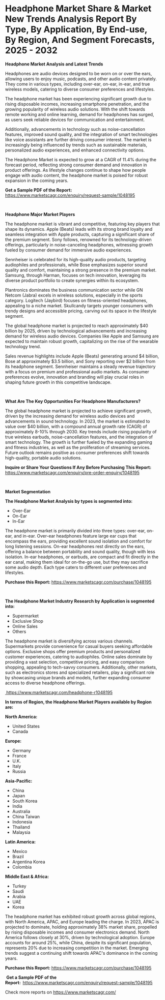 <p><h1>Headphone Market Share & Market New Trends Analysis Report By Type, By Application, By End-use, By Region, And Segment Forecasts, 2025 - 2032</h1></p><p><strong>Headphone Market Analysis and Latest Trends</strong></p>
<p><p>Headphones are audio devices designed to be worn on or over the ears, allowing users to enjoy music, podcasts, and other audio content privately. They come in various types, including over-ear, on-ear, in-ear, and true wireless models, catering to diverse consumer preferences and lifestyles.</p><p>The headphone market has been experiencing significant growth due to rising disposable incomes, increasing smartphone penetration, and the growing popularity of wireless audio solutions. With the shift towards remote working and online learning, demand for headphones has surged, as users seek reliable devices for communication and entertainment. </p><p>Additionally, advancements in technology such as noise-cancellation features, improved sound quality, and the integration of smart technologies like voice assistants are further driving consumer interest. The market is increasingly being influenced by trends such as sustainable materials, personalized audio experiences, and enhanced connectivity options.</p><p>The Headphone Market is expected to grow at a CAGR of 11.4% during the forecast period, reflecting strong consumer demand and innovation in product offerings. As lifestyle changes continue to shape how people engage with audio content, the headphone market is poised for robust expansion in the coming years.</p></p>
<p><strong>Get a Sample PDF of the Report:&nbsp;</strong> <a href="https://www.marketscagr.com/enquiry/request-sample/1048195?utm_campaign=1901&utm_medium=2&utm_source=Github&utm_content=ia&utm_term=05042025&utm_id=headphone">https://www.marketscagr.com/enquiry/request-sample/1048195</a></p>
<p>&nbsp;</p>
<p><strong>Headphone Major Market Players</strong></p>
<p><p>The headphone market is vibrant and competitive, featuring key players that shape its dynamics. Apple (Beats) leads with its strong brand loyalty and seamless integration with Apple products, capturing a significant share of the premium segment. Sony follows, renowned for its technology-driven offerings, particularly in noise-canceling headphones, witnessing growth fueled by consumer demand for immersive audio experiences.</p><p>Sennheiser is celebrated for its high-quality audio products, targeting audiophiles and professionals, while Bose emphasizes superior sound quality and comfort, maintaining a strong presence in the premium market. Samsung, through Harman, focuses on tech innovation, leveraging its diverse product portfolio to create synergies within its ecosystem.</p><p>Plantronics dominates the business communication sector while GN Netcom (Jabra) excels in wireless solutions, especially in the sports category. Logitech (Jaybird) focuses on fitness-oriented headphones, appealing to a niche market. Skullcandy targets younger consumers with trendy designs and accessible pricing, carving out its space in the lifestyle segment.</p><p>The global headphone market is projected to reach approximately $40 billion by 2025, driven by technological advancements and increasing demand for wireless audio devices. Companies like Apple and Samsung are expected to maintain robust growth, capitalizing on the rise of the wearable technology trend.</p><p>Sales revenue highlights include Apple (Beats) generating around $4 billion, Bose at approximately $3.5 billion, and Sony reporting over $2 billion from its headphone segment. Sennheiser maintains a steady revenue trajectory with a focus on premium and professional audio markets. As consumer preferences evolve, innovation and branding will play crucial roles in shaping future growth in this competitive landscape.</p></p>
<p>&nbsp;</p>
<p><strong>What Are The Key Opportunities For Headphone Manufacturers?</strong></p>
<p><p>The global headphone market is projected to achieve significant growth, driven by the increasing demand for wireless audio devices and advancements in sound technology. In 2023, the market is estimated to value over $40 billion, with a compound annual growth rate (CAGR) of approximately 8-10% through 2030. Key trends include rising popularity of true wireless earbuds, noise-cancellation features, and the integration of smart technology. The growth is further fueled by the expanding gaming and fitness industries, as well as the proliferation of streaming services. Future outlook remains positive as consumer preferences shift towards high-quality, portable audio solutions.</p></p>
<p><strong>Inquire or Share Your Questions If Any Before Purchasing This Report:</strong> <a href="https://www.marketscagr.com/enquiry/pre-order-enquiry/1048195?utm_campaign=1901&utm_medium=2&utm_source=Github&utm_content=ia&utm_term=05042025&utm_id=headphone">https://www.marketscagr.com/enquiry/pre-order-enquiry/1048195</a></p>
<p>&nbsp;</p>
<p><strong>Market Segmentation</strong></p>
<p><strong>The Headphone Market Analysis by types is segmented into:</strong></p>
<p><ul><li>Over-Ear</li><li>On-Ear</li><li>In-Ear</li></ul></p>
<p><p>The headphone market is primarily divided into three types: over-ear, on-ear, and in-ear. Over-ear headphones feature large ear cups that encompass the ears, providing excellent sound isolation and comfort for long listening sessions. On-ear headphones rest directly on the ears, offering a balance between portability and sound quality, though with less isolation. In-ear headphones, or earbuds, are compact and fit directly in the ear canal, making them ideal for on-the-go use, but they may sacrifice some audio depth. Each type caters to different user preferences and lifestyles.</p></p>
<p><strong>Purchase this Report:&nbsp;</strong><a href="https://www.marketscagr.com/purchase/1048195?utm_campaign=1901&utm_medium=2&utm_source=Github&utm_content=ia&utm_term=05042025&utm_id=headphone">https://www.marketscagr.com/purchase/1048195</a></p>
<p>&nbsp;</p>
<p><strong>The Headphone Market Industry Research by Application is segmented into:</strong></p>
<p><ul><li>Supermarket</li><li>Exclusive Shop</li><li>Online Sales</li><li>Others</li></ul></p>
<p><p>The headphone market is diversifying across various channels. Supermarkets provide convenience for casual buyers seeking affordable options. Exclusive shops offer premium products and personalized customer experiences, catering to audiophiles. Online sales dominate by providing a vast selection, competitive pricing, and easy comparison shopping, appealing to tech-savvy consumers. Additionally, other markets, such as electronics stores and specialized retailers, play a significant role by showcasing unique brands and models, further expanding consumer access to diverse headphone offerings.</p></p>
<p><a href="https://www.marketscagr.com/headphone-r1048195?utm_campaign=1901&utm_medium=2&utm_source=Github&utm_content=ia&utm_term=05042025&utm_id=headphone">&nbsp;https://www.marketscagr.com/headphone-r1048195</a></p>
<p><strong>In terms of Region, the Headphone Market Players available by Region are:</strong></p>
<p>
    <p> <strong> North America: </strong>
        <ul>
            <li>United States</li>
            <li>Canada</li>
        </ul>
        </p> 
    <p> <strong> Europe: </strong>
        <ul>
            <li>Germany</li>
            <li>France</li>
            <li>U.K.</li>
            <li>Italy</li>
            <li>Russia</li>
        </ul>
        </p> 
    <p> <strong> Asia-Pacific: </strong>
        <ul>
            <li>China</li>
            <li>Japan</li>
            <li>South Korea</li>
            <li>India</li>
            <li>Australia</li>
            <li>China Taiwan</li>
            <li>Indonesia</li>
            <li>Thailand</li>
            <li>Malaysia</li>
        </ul>
        </p> 
    <p> <strong> Latin America: </strong>
        <ul>
            <li>Mexico</li>
            <li>Brazil</li>
            <li>Argentina Korea</li>
            <li>Colombia</li>
        </ul>
        </p> 
    <p> <strong> Middle East & Africa: </strong>
        <ul>
            <li>Turkey</li>
            <li>Saudi</li>
            <li>Arabia</li>
            <li>UAE</li>
            <li>Korea</li>
        </ul>
    </p>
    </p>
<p><p>The headphone market has exhibited robust growth across global regions, with North America, APAC, and Europe leading the charge. In 2023, APAC is projected to dominate, holding approximately 38% market share, propelled by rising disposable incomes and consumer electronics demand. North America follows closely at 30%, driven by technological adoption. Europe accounts for around 25%, while China, despite its significant population, represents 20% due to increasing competition in the market. Emerging trends suggest a continuing shift towards APAC's dominance in the coming years.</p></p>
<p><strong>Purchase this Report: </strong><a href="https://www.marketscagr.com/purchase/1048195?utm_campaign=1901&utm_medium=2&utm_source=Github&utm_content=ia&utm_term=05042025&utm_id=headphone">https://www.marketscagr.com/purchase/1048195</a></p>
<p>&nbsp;<strong>Get a Sample PDF of the Report:&nbsp;&nbsp;</strong><a href="https://www.marketscagr.com/enquiry/request-sample/1048195?utm_campaign=1901&utm_medium=2&utm_source=Github&utm_content=ia&utm_term=05042025&utm_id=headphone">https://www.marketscagr.com/enquiry/request-sample/1048195</a></p>
<p><strong></strong></p>
<p>Check more reports on <a href="https://www.marketscagr.com/?utm_campaign=1901&utm_medium=2&utm_source=Github&utm_content=ia&utm_term=05042025&utm_id=headphone">https://www.marketscagr.com/</a></p>